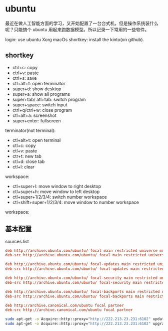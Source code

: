 # ubuntu

最近在做人工智能方面的学习，又开始配置了一台台式机，但是操作系统装什么呢？只能搞个 ubuntu 用起来跑数据模型。所以记录一下常用的一些软件。


login: use ubuntu Xorg
macOs shortkey: install the kinto(on github).


## shortkey

-   ctrl+c: copy
-   ctrl+v: paste
-   ctrl+s: save
-   ctl+alt+t: open terminator
-   super+d: show desktop
-   super+a: show all programs
-   super+tab/ atl+tab: switch program
-   super+space: switch input
-   ctrl+q/ctrl+w: close program
-   ctl+alt+a: screenshot
-   super+enter: fullscreen

terminator(not terminal):

-   ctl+alt+t: open terminal
-   ctl+c: copy
-   ctl+v: paste
-   ctr+t: new tab
-   ctl+d: close tab
-   ctl+l: clear

workspace:

-   ctl+super+l: move window to right desktop
-   ctl+super+h: move window to left desktop
-   ctl+super+1/2/3/4: switch number workspace
-   ctl+shift+super+1/2/3/4: move window to number workspace

workspace:

## 基本配置

sources.list

```ini
deb http://archive.ubuntu.com/ubuntu/ focal main restricted universe multiverse
deb-src http://archive.ubuntu.com/ubuntu/ focal main restricted universe multiverse

deb http://archive.ubuntu.com/ubuntu/ focal-updates main restricted universe multiverse
deb-src http://archive.ubuntu.com/ubuntu/ focal-updates main restricted universe multiverse

deb http://archive.ubuntu.com/ubuntu/ focal-security main restricted universe multiverse
deb-src http://archive.ubuntu.com/ubuntu/ focal-security main restricted universe multiverse

deb http://archive.ubuntu.com/ubuntu/ focal-backports main restricted universe multiverse
deb-src http://archive.ubuntu.com/ubuntu/ focal-backports main restricted universe multiverse

deb http://archive.canonical.com/ubuntu focal partner
deb-src http://archive.canonical.com/ubuntu focal partner
```

```bash
sudo apt-get -o Acquire::http::proxy="http://222.213.23.231:6102" update
sudo apt-get -o Acquire::http::proxy="http://222.213.23.231:6102" upgrade
```
